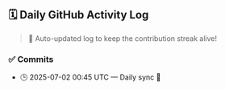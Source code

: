 ## 🗓️ Daily GitHub Activity Log

> 🤖 Auto-updated log to keep the contribution streak alive!

### ✅ Commits

- 🕒 2025-07-02 00:45 UTC — Daily sync 🌿


